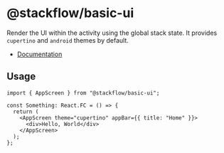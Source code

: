 # @stackflow/basic-ui

Render the UI within the activity using the global stack state. It provides `cupertino` and `android` themes by default.

- [Documentation](https://stackflow.so)

## Usage

```tsx
import { AppScreen } from "@stackflow/basic-ui";

const Something: React.FC = () => {
  return (
    <AppScreen theme="cupertino" appBar={{ title: "Home" }}>
      <div>Hello, World</div>
    </AppScreen>
  );
};
```
